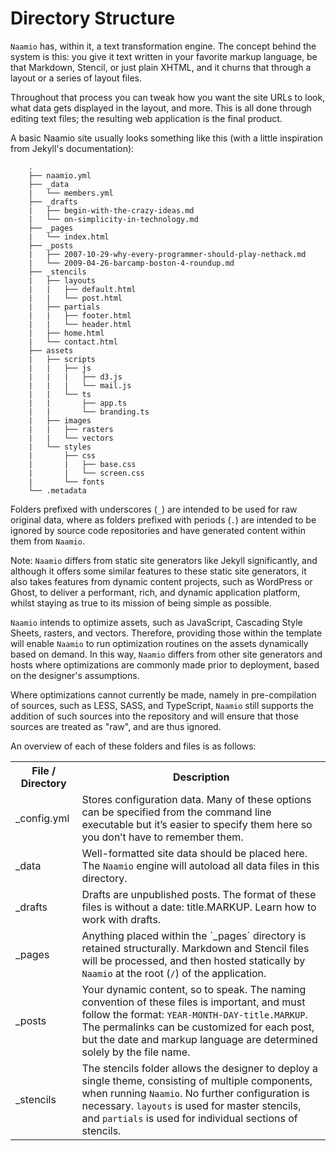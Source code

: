 # Directory Structure

`Naamio` has, within it, a text transformation engine. 
The concept behind the system is this: you give it text 
written in your favorite markup language, be that Markdown, 
Stencil, or just plain XHTML, and it churns that through a 
layout or a series of layout files. 

Throughout that process you can tweak how you want the 
site URLs to look, what data gets displayed in the 
layout, and more. This is all done through editing text
files; the resulting web application is the final product.

A basic Naamio site usually looks something like this (with
a little inspiration from Jekyll's documentation):

```
    .
    ├── naamio.yml
    ├── _data
    |   └── members.yml
    ├── _drafts
    |   ├── begin-with-the-crazy-ideas.md
    |   └── on-simplicity-in-technology.md
    ├── _pages
    |   └── index.html
    ├── _posts
    |   ├── 2007-10-29-why-every-programmer-should-play-nethack.md
    |   └── 2009-04-26-barcamp-boston-4-roundup.md
    ├── _stencils
    |   ├── layouts
    |   |   ├── default.html
    |   |   └── post.html
    |   ├── partials
    |   |   ├── footer.html
    |   |   └── header.html
    |   ├── home.html
    |   └── contact.html
    ├── assets
    |   ├── scripts
    |   |   ├── js
    |   |   |   ├── d3.js
    |   |   |   └── mail.js
    |   |   └── ts
    |   |       ├── app.ts
    |   |       └── branding.ts
    |   ├── images
    |   |   ├── rasters
    |   |   └── vectors
    |   └── styles
    |       ├── css
    |       |   ├── base.css
    |       |   └── screen.css
    |       └── fonts
    └── .metadata
```

Folders prefixed with underscores (`_`) are intended to be used for raw 
original data, where as folders prefixed with periods (`.`) are intended
to be ignored by source code repositories and have generated content within
them from `Naamio`.

Note: `Naamio` differs from static site generators like Jekyll significantly, 
and although it offers some similar features to these static site generators,
it also takes features from dynamic content projects, such as WordPress or 
Ghost, to deliver a performant, rich, and dynamic application platform, 
whilst staying as true to its mission of being simple as possible.

`Naamio` intends to optimize assets, such as JavaScript, Cascading Style Sheets,
rasters, and vectors. Therefore, providing those within the template will enable 
`Naamio` to run optimization routines on the assets dynamically based on demand.
In this way, `Naamio` differs from other site generators and hosts where optimizations
are commonly made prior to deployment, based on the designer's assumptions.

Where optimizations cannot currently be made, namely in pre-compilation 
of sources, such as LESS, SASS, and TypeScript, `Naamio` still supports 
the addition of such sources into the repository and will ensure that those
sources are treated as "raw", and are thus ignored.

An overview of each of these folders and files is as follows:

<table>
    <tr>
        <th>File / Directory</th>
        <th>Description</th>
    </tr>
    <tr>
        <td>_config.yml</td>
        <td>
            Stores configuration data. Many of these options can be 
            specified from the command line executable but it’s easier 
            to specify them here so you don’t have to remember them.
        </td>
    </tr>
    <tr>
        <td>_data</td>
        <td>
            Well-formatted site data should be placed here. The <code>Naamio</code>
            engine will autoload all data files in this directory.
        </td>
    </tr>
    <tr>
        <td>_drafts</td>
        <td>
            Drafts are unpublished posts. The format of these files 
            is without a date: title.MARKUP. Learn how to work with drafts. 
        </td>
    </tr>
    <tr>
        <td>_pages</td>
        <td>
            Anything placed within the `_pages` directory is retained
            structurally. Markdown and Stencil files will be processed,
            and then hosted statically by <code>Naamio</code> at the 
            root (<code>/</code>) of the application.
        </td>
    </tr>
    <tr>
        <td>_posts</td>
        <td>
            Your dynamic content, so to speak. The naming convention of 
            these files is important, and must follow the format: 
            <code>YEAR-MONTH-DAY-title.MARKUP</code>. The permalinks can be 
            customized for each post, but the date and markup language 
            are determined solely by the file name. 
        </td>
    </tr>
    <tr>
        <td>_stencils</td>
        <td>
            The stencils folder allows the designer to deploy a single
            theme, consisting of multiple components, when running <code>Naamio</code>. 
            No further configuration is necessary. <code>layouts</code> is used 
            for master stencils, and <code>partials</code> is used for individual 
            sections of stencils.
        </td>
    </tr>
</table>
